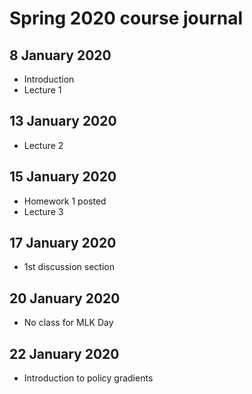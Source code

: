 # Spring 2020 course journal

## 8 January 2020
* Introduction
* Lecture 1

## 13 January 2020
* Lecture 2

## 15 January 2020
* Homework 1 posted
* Lecture 3

## 17 January 2020
* 1st discussion section

## 20 January 2020
* No class for MLK Day

## 22 January 2020
* Introduction to policy gradients
